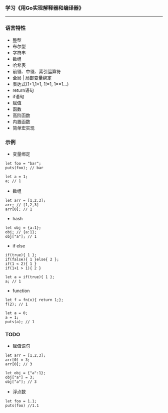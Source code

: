 ### 学习《用Go实现解释器和编译器》
---
### 语言特性
- 整型
- 布尔型
- 字符串
- 数组
- 哈希表
- 前缀、中缀、索引运算符
- 全局 | 局部变量绑定
- 表达式(1+1,1<1, 1!=1, 1==1...)
- return语句
- if语句
- 赋值
- 函数
- 高阶函数
- 内置函数 
- 简单宏实现

### 示例
- 变量绑定
```
let foo = "bar";
puts(foo); // bar

let a = 1;
a; // 1
```
- 数组
```
let arr = [1,2,3];
arr; // [1,2,3]
arr[0]; // 1 
```
- hash
```
let obj = {a:1};
obj; // {a:1};
obj["a"]; // 1
```
- if else
```
if(true){ 1 };
if(false){ 1 }else{ 2 };
if(1 < 2){ 1 }
if(1+1 > 1){ 2 }

let a = if(true){ 1 };
a; // 1
```
- function
```
let f = fn(x){ return 1;};
f(2); // 1

let a = 0;
a = 1;
puts(a); // 1
```


### TODO
- 赋值语句
```
let arr = [1,2,3];
arr[0] = 3;
arr[0]; // 3

let obj = {"a":1};
obj["a"] = 3;
obj["a"]; // 3
```
- 浮点数
```
let foo = 1.1;
puts(foo) //1.1
```

